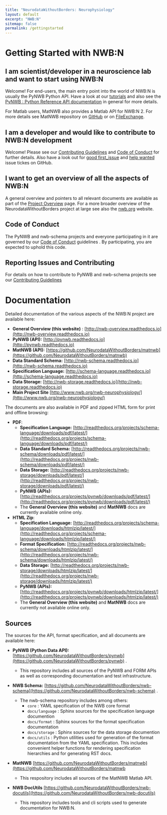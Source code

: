 ```yaml
---
title: "NeurodataWithoutBorders: Neurophysiology"
layout: default
excerpt: "NWB:N"
sitemap: false
permalink: /gettingstarted
---
```



# Getting Started with NWB:N

## I am scientist/developer in a neuroscience lab and want to start using NWB:N

Welcome! For end-users, the main entry point into the world of NWB:N is usually the PyNWB Python API. Have a look
at our  <a href="https://pynwb.readthedocs.io/en/latest/tutorials/index.html"  target="_blank">tutorials</a>
and also see the <a href="{{ site.url }}{{ site.baseurl }}/pynwb">PyNWB : Python Reference API documentation</a>
in general for more details.

For Matlab users, MatNWB also provides a Matlab API for NWB:N 2.  For more details see
MatNWB repository on <a href="https://github.com/NeurodataWithoutBorders/matnwb"  target="_blank">GitHub</a> or on <a href="https://www.mathworks.com/matlabcentral/fileexchange/67741-neurodatawithoutborders-matnwb" target="_blank">FileExchange</a>.

## I am a developer and would like to contribute to NWB:N development

Welcome! Please see our  <a href="{{ site.url }}{{ site.baseurl }}/contributing">Contributing Guidelines</a> and
<a href="{{ site.url }}{{ site.baseurl }}/code_of_conduct">Code of Conduct</a> for further details. Also
have a look out for [good first_issue](https://github.com/NeurodataWithoutBorders/pynwb/issues?q=is%3Aissue+is%3Aopen+label%3A%22good+first+issue%22) and
[help wanted](https://github.com/NeurodataWithoutBorders/pynwb/issues?q=is%3Aissue+is%3Aopen+label%3A%22help+wanted%22)
issue tickes on GitHub.

## I want to get an overview of all the aspects of NWB:N

A general overview and pointers to all relevant documents are available as part of the
<a href="{{ site.url }}{{ site.baseurl }}/overview">Project Overview</a> page. For a more broader overview
of the NeurodataWithoutBorders project at large see also the
<a href="https://www.nwb.org/">nwb.org</a> website.

## Code of Conduct

The PyNWB and nwb-schema projects and everyone participating in it are governed by our
<a href="{{ site.url }}{{ site.baseurl }}/code_of_conduct">Code of Conduct</a> guidelines .
By participating, you are expected to uphold this code.

## Reporting Issues and Contributing

For details on how to contribute to PyNWB and nwb-schema projects see
our <a href="{{ site.url }}{{ site.baseurl }}/contributing">Contributing Guidelines</a>

# Documentation

Detailed documentation of the various aspects of the NWB:N project are available here:

* **General Overview (this website)** : [http://nwb-overview.readthedocs.io](http://nwb-overview.readthedocs.io)
* **PyNWB (API):** [http://pynwb.readthedocs.io](http://pynwb.readthedocs.io)
* **MatNWB (API):** [https://github.com/NeurodataWithoutBorders/matnwb](https://github.com/NeurodataWithoutBorders/matnwb)
* **Data Standard Schema:** [http://nwb-schema.readthedocs.io](http://nwb-schema.readthedocs.io)
* **Specification Language:** [http://schema-language.readthedocs.io](http://schema-language.readthedocs.io)
* **Data Storage:** [http://nwb-storage.readthedocs.io](http://nwb-storage.readthedocs.io)
* **Main Project Site** [http://www.nwb.org/nwb-neurophysiology/](http://www.nwb.org/nwb-neurophysiology/)

The documents are also available in PDF and zipped HTML form for print and offline browsing:

* **PDF**:
    * **Specification Language:** [http://readthedocs.org/projects/schema-language/downloads/pdf/latest/](http://readthedocs.org/projects/schema-language/downloads/pdf/latest/)
    * **Data Standard Schema:** [http://readthedocs.org/projects/nwb-schema/downloads/pdf/latest/](http://readthedocs.org/projects/nwb-schema/downloads/pdf/latest/)
    * **Data Storage:** [http://readthedocs.org/projects/nwb-storage/downloads/pdf/latest/](http://readthedocs.org/projects/nwb-storage/downloads/pdf/latest/)
    * **PyNWB (APIs):** [http://readthedocs.org/projects/pynwb/downloads/pdf/latest/](http://readthedocs.org/projects/pynwb/downloads/pdf/latest/)
    * The **General Overview (this website)** and **MatNWB** docs are currently available online only.
* **HTML Zip**:
    * **Specification Language:** [http://readthedocs.org/projects/schema-language/downloads/htmlzip/latest/](http://readthedocs.org/projects/schema-language/downloads/htmlzip/latest/)
    * **Format Specification:** [http://readthedocs.org/projects/nwb-schema/downloads/htmlzip/latest/](http://readthedocs.org/projects/nwb-schema/downloads/htmlzip/latest/)
    * **Data Storage:** [http://readthedocs.org/projects/nwb-storage/downloads/htmlzip/latest/](http://readthedocs.org/projects/nwb-storage/downloads/htmlzip/latest/)
    * **PyNWB (APIs):** [http://readthedocs.org/projects/pynwb/downloads/htmlzip/latest/](http://readthedocs.org/projects/pynwb/downloads/htmlzip/latest/)
    * The **General Overview (this website)** and **MatNWB** docs are currently not available online only.

Sources
-------

The sources for the API, format specification, and all documents are available here:

* **PyNWB (Python Data API):** [https://github.com/NeurodataWithoutBorders/pynwb](https://github.com/NeurodataWithoutBorders/pynwb) .
    * This repository includes all sources of the PyNWB and FORM APIs as well as
      corresponding documentation and test infrastructure.

* **NWB Schema:** [https://github.com/NeurodataWithoutBorders/nwb-schema](https://github.com/NeurodataWithoutBorders/nwb-schema) .
    * The nwb-schema repository includes among others:
        * ``core`` : YAML specification of the NWB core format
        * ``docs/language`` : Sphinx sources for the specification language documention
        * ``docs/format`` : Sphinx sources for the format specification documentation
        * ``docs/storage`` : Sphinx sources for the data storage documention
        * ``docs/utils`` : Python utilities used for generation of the format documentation from the YAML specification.
          This includes convenient helper functions for rendering specification hierarchies and for generating RST docs.

* **MatNWB** [https://github.com/NeurodataWithoutBorders/matnwb](https://github.com/NeurodataWithoutBorders/matnwb
    * This respository includes all sources of the MatNWB Matlab API.
    
* **NWB DocUtils** [https://github.com/NeurodataWithoutBorders/nwb-docutils](https://github.com/NeurodataWithoutBorders/nwb-docutils)
   * This repository includes tools and cli scripts used to generate documentation for NWB:N.



